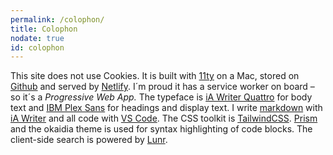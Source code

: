 ```yaml
---
permalink: /colophon/
title: Colophon
nodate: true
id: colophon
---
```


This site does not use Cookies. It is built with [11ty](https://www.11ty.dev) on a Mac, stored on [Github](https://github.com) and served by [Netlify](https://www.netlify.com). I´m proud it has a service worker on board – so it´s a *Progressive Web App.* The typeface is [iA Writer Quattro](https://ia.net/topics/a-typographic-christmas) for body text and [IBM Plex Sans](https://www.ibm.com/plex/) for headings and display text. I write [markdown](https://www.markdownguide.org) with [iA Writer](https://ia.net/writer) and all code with [VS Code](https://code.visualstudio.com). The CSS toolkit is [TailwindCSS](https://tailwindcss.com). [Prism](https://prismjs.com) and the okaidia theme is used for syntax highlighting of code blocks. The client-side search is powered by [Lunr](https://lunrjs.com/).
